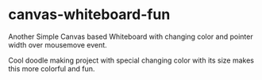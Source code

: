 # canvas-whiteboard-fun
Another Simple Canvas based Whiteboard with changing color and pointer width over mousemove event.

Cool doodle making project with special changing color with its size makes this more colorful and fun.
